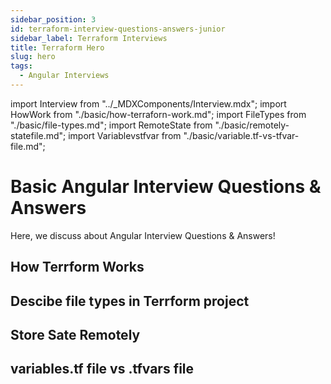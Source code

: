 ```yaml
---
sidebar_position: 3
id: terraform-interview-questions-answers-junior
sidebar_label: Terraform Interviews
title: Terraform Hero
slug: hero
tags:
  - Angular Interviews
---
```


import Interview from "../_MDXComponents/Interview.mdx";
import HowWork from "./basic/how-terraforn-work.md";
import FileTypes from "./basic/file-types.md";
import RemoteState from "./basic/remotely-statefile.md";
import Variablevstfvar from "./basic/variable.tf-vs-tfvar-file.md";

# Basic Angular Interview Questions & Answers

Here, we discuss about Angular Interview Questions & Answers!

## 

<Interview level="Junior">

  ## How Terrform Works
  <HowWork />
</Interview>

<Interview level="Junior">

  ## Descibe file types in Terrform project
  <FileTypes />
</Interview>

<Interview level="Junior">

  ## Store Sate Remotely
  <RemoteState />
</Interview>

<Interview level="Junior">

  ## variables.tf file vs .tfvars file
  <Variablevstfvar />
</Interview>